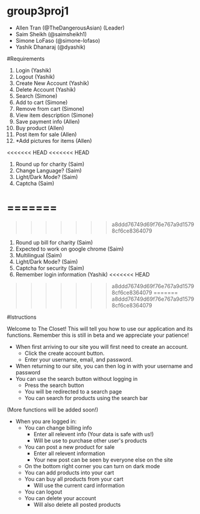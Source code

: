 # group3proj1
- Allen Tran (@TheDangerousAsian) (Leader)
- Saim Sheikh (@saimsheikh1)
- Simone LoFaso (@simone-lofaso)
- Yashik Dhanaraj (@dyashik)

#Requirements
1. Login (Yashik)
2. Logout (Yashik) 
3. Create New Account (Yashik)
4. Delete Account (Yashik)
5. Search (Simone)
6. Add to cart (Simone)
7. Remove from cart (Simone)
8. View item description (Simone)
9. Save payment info (Allen)
10. Buy product (Allen)
11. Post item for sale (Allen)
12. *Add pictures for items (Allen)

<<<<<<< HEAD
<<<<<<< HEAD
1. Round up for charity (Saim)
2. Change Language? (Saim)
3. Light/Dark Mode? (Saim)
4. Captcha (Saim)

=======
=======
>>>>>>> a8ddd76749d69f76e767a9d15798cf6ce8364079
1. Round up bill for charity (Saim)
2. Expected to work on google chrome (Saim)
3. Multilingual (Saim)
4. Light/Dark Mode? (Saim)      
5. Captcha for security (Saim)
6. Remember login information (Yashik)
<<<<<<< HEAD
>>>>>>> a8ddd76749d69f76e767a9d15798cf6ce8364079
=======
>>>>>>> a8ddd76749d69f76e767a9d15798cf6ce8364079

#Istructions

Welcome to The Closet!
This will tell you how to use our application and its functions.
Remember this is still in beta and we appreciate your patience!

- When first arriving to our site you will first need to create an account.
    - Click the create account button.
    - Enter your username, email, and password.
- When returning to our site, you can then log in with your username and password
- You can use the search button without logging in
    - Press the search button
    - You will be redirected to a search page
    - You can search for products using the search bar

(More functions will be added soon!)
- When you are logged in:
    - You can change billing info
        - Enter all relevent info (Your data is safe with us!)
        - Will be use to purchase other user's products
    - You can post a new product for sale
        - Enter all relevent information
        - Your new post can be seen by everyone else on the site
    - On the bottom right corner you can turn on dark mode
    - You can add products into your cart
    - You can buy all products from your cart
        - Will use the current card information
    - You can logout
    - You can delete your account
        - Will also delete all posted products
    
